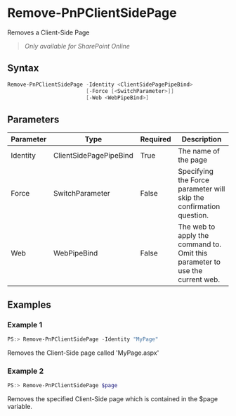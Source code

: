 # Remove-PnPClientSidePage
Removes a Client-Side Page
>*Only available for SharePoint Online*
## Syntax
```powershell
Remove-PnPClientSidePage -Identity <ClientSidePagePipeBind>
                         [-Force [<SwitchParameter>]]
                         [-Web <WebPipeBind>]
```


## Parameters
Parameter|Type|Required|Description
---------|----|--------|-----------
|Identity|ClientSidePagePipeBind|True|The name of the page|
|Force|SwitchParameter|False|Specifying the Force parameter will skip the confirmation question.|
|Web|WebPipeBind|False|The web to apply the command to. Omit this parameter to use the current web.|
## Examples

### Example 1
```powershell
PS:> Remove-PnPClientSidePage -Identity "MyPage"
```
Removes the Client-Side page called 'MyPage.aspx'

### Example 2
```powershell
PS:> Remove-PnPClientSidePage $page
```
Removes the specified Client-Side page which is contained in the $page variable.
